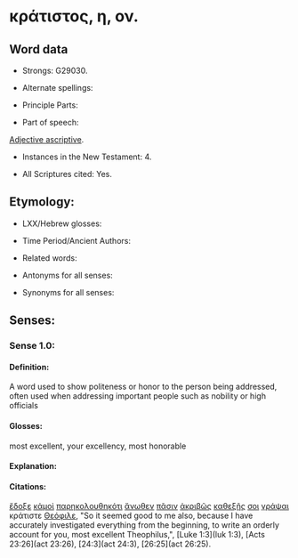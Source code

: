 # κράτιστος, η, ον.

<!-- Status: S2=Needs2ndReview -->
<!-- Lexica used for edits: BDAG, FFM, LN, BN, A-S -->

## Word data

* Strongs: G29030.


* Alternate spellings:

* Principle Parts: 

* Part of speech: 

[Adjective ascriptive](http://ugg.readthedocs.io/en/latest/adjective_ascriptive.html).

* Instances in the New Testament: 4.

* All Scriptures cited: Yes.

## Etymology: 

* LXX/Hebrew glosses: 

* Time Period/Ancient Authors: 

* Related words: 

* Antonyms for all senses:

* Synonyms for all senses: 

## Senses:

### Sense 1.0:

#### Definition: 

A word used to show politeness or honor to the person being addressed, often used when addressing important people such as nobility or high officials 

#### Glosses:

most excellent, your excellency, most honorable

#### Explanation:

#### Citations:

[ἔδοξε](../G13800/01.md) [κἀμοὶ](../G25040/01.md) [παρηκολουθηκότι](../G38770/01.md) [ἄνωθεν](../G05090/01.md) [πᾶσιν](../G39560/01.md) [ἀκριβῶς](../G01990/01.md) [καθεξῆς](../G25170/01.md) [σοι](../G47710/01.md) [γράψαι](../G11250/01.md) κράτιστε [Θεόφιλε](../G23210/01.md), 
"So it seemed good to me also, because I have accurately investigated everything from the beginning, to write an orderly account for you, most excellent Theophilus,", 
[Luke 1:3](luk 1:3),  [Acts 23:26](act 23:26),  [24:3](act 24:3),  [26:25](act 26:25). 
